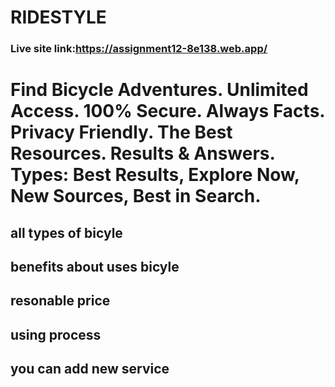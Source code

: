 # RIDESTYLE

### Live site link:https://assignment12-8e138.web.app/

# Find Bicycle Adventures. Unlimited Access. 100% Secure. Always Facts. Privacy Friendly. The Best Resources. Results & Answers. Types: Best Results, Explore Now, New Sources, Best in Search.


## all types of bicyle


## benefits about uses bicyle


## resonable price


## using process


## you can add new service

